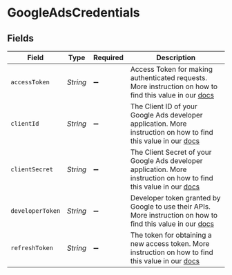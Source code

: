 # GoogleAdsCredentials


## Fields

| Field                                                                                                                                                                                                 | Type                                                                                                                                                                                                  | Required                                                                                                                                                                                              | Description                                                                                                                                                                                           |
| ----------------------------------------------------------------------------------------------------------------------------------------------------------------------------------------------------- | ----------------------------------------------------------------------------------------------------------------------------------------------------------------------------------------------------- | ----------------------------------------------------------------------------------------------------------------------------------------------------------------------------------------------------- | ----------------------------------------------------------------------------------------------------------------------------------------------------------------------------------------------------- |
| `accessToken`                                                                                                                                                                                         | *String*                                                                                                                                                                                              | :heavy_minus_sign:                                                                                                                                                                                    | Access Token for making authenticated requests. More instruction on how to find this value in our <a href="https://docs.airbyte.com/integrations/sources/google-ads#setup-guide">docs</a>             |
| `clientId`                                                                                                                                                                                            | *String*                                                                                                                                                                                              | :heavy_minus_sign:                                                                                                                                                                                    | The Client ID of your Google Ads developer application. More instruction on how to find this value in our <a href="https://docs.airbyte.com/integrations/sources/google-ads#setup-guide">docs</a>     |
| `clientSecret`                                                                                                                                                                                        | *String*                                                                                                                                                                                              | :heavy_minus_sign:                                                                                                                                                                                    | The Client Secret of your Google Ads developer application. More instruction on how to find this value in our <a href="https://docs.airbyte.com/integrations/sources/google-ads#setup-guide">docs</a> |
| `developerToken`                                                                                                                                                                                      | *String*                                                                                                                                                                                              | :heavy_minus_sign:                                                                                                                                                                                    | Developer token granted by Google to use their APIs. More instruction on how to find this value in our <a href="https://docs.airbyte.com/integrations/sources/google-ads#setup-guide">docs</a>        |
| `refreshToken`                                                                                                                                                                                        | *String*                                                                                                                                                                                              | :heavy_minus_sign:                                                                                                                                                                                    | The token for obtaining a new access token. More instruction on how to find this value in our <a href="https://docs.airbyte.com/integrations/sources/google-ads#setup-guide">docs</a>                 |